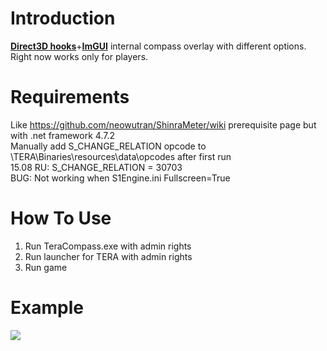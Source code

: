 # Introduction 
**[Direct3D hooks](https://github.com/spazzarama/Direct3DHook)**+**[ImGUI](https://github.com/ocornut/imgui/)** internal compass overlay with different options.
Right now works only for players.

# Requirements
Like https://github.com/neowutran/ShinraMeter/wiki prerequisite page but with .net framework 4.7.2<br>
Manually add S_CHANGE_RELATION opcode to \TERA\Binaries\resources\data\opcodes after first run<br>
15.08 RU: S_CHANGE_RELATION = 30703<br>
BUG: Not working when S1Engine.ini Fullscreen=True<br>
# How To Use
1.	Run TeraCompass.exe with admin rights
2.	Run launcher for TERA with admin rights
3.	Run game
# Example
![](https://pp.userapi.com/c846217/v846217068/c417d/mznqr8zCmKk.jpg)
 

